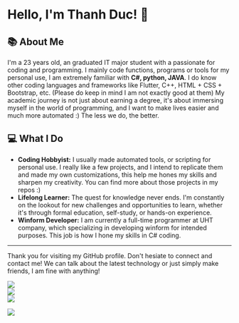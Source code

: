 # Hello, I'm Thanh Duc! 👋

## 📚 About Me
I'm a 23 years old, an graduated IT major student with a passionate for coding and programming. I mainly code functions, programs or tools for my personal use, I am extremely familiar with **C#, python, JAVA**. I do know other coding languages and frameworks like Flutter, C++, HTML + CSS + Bootstrap, etc. (Please do keep in mind I am not exactly good at them)
My academic journey is not just about earning a degree, it's about immersing myself in the world of programming, and I want to make lives easier and much more automated :) The less we do, the better.

## 💻 What I Do
- **Coding Hobbyist:** I usually made automated tools, or scripting for personal use. I really like a few projects, and I intend to replicate them and made my own customizations, this help me hones my skills and sharpen my creativity. You can find more about those projects in my repos :)
- **Lifelong Learner:** The quest for knowledge never ends. I'm constantly on the lookout for new challenges and opportunities to learn, whether it's through formal education, self-study, or hands-on experience.
- **Winform Developer:** I am currently a full-time programmer at UHT company, which specializing in developing winform for intended purposes. This job is how I hone my skills in C# coding. 

---

Thank you for visiting my GitHub profile. Don't hesiate to connect and contact me! We can talk about the latest technology or just simply make friends, I am fine with anything!

![](https://github-readme-stats.vercel.app/api?username=dakie2305&theme=gotham&hide_border=false&include_all_commits=true&count_private=false)<br/>
![](https://github-readme-streak-stats.herokuapp.com/?user=dakie2305&theme=gotham&hide_border=false)<br/>
![](https://github-readme-stats.vercel.app/api/top-langs/?username=dakie2305&theme=gotham&hide_border=false&include_all_commits=true&count_private=false&layout=compact)

[![](https://visitcount.itsvg.in/api?id=hiepphde&icon=0&color=0)](https://visitcount.itsvg.in)
